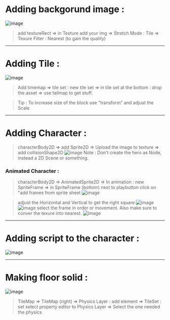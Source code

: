 # Adding backgorund image : 
![image](https://github.com/user-attachments/assets/29c42bdf-ec42-45b8-80af-5d6f8c37729e)

> add textureRect => in Texture add your img => Stretch Mode : Tile => Texure Filter : Nearest (to gain the quality)

----------------------------------

# Adding Tile : 
![image](https://github.com/user-attachments/assets/e0ee76e2-96b6-4f11-849e-93fb12489555)

> Add timemap => tile set : new tile set => in tile set at the bottom : drop the asset => use tailmap to get stuff.

> Tip : To increase size of the block use "transform" and adjust the Scale

----------------------------------

# Adding Character : 

> characterBody2D => add Sprite2D => Upload the image to texture => add collisionShape2D
![image](https://github.com/user-attachments/assets/ffd7d655-e397-4c54-96be-64c2396464a3)
> Note : Don't create the hero as Node, instead a 2D Scene or something.


### Animated Character : 
> characterBody2D => AnimatedSprite2D => In animation : new SpriteFrame => in SpriteFrame (bottom) next to playbutton click on "add frames from sprite sheet
![image](https://github.com/user-attachments/assets/7a0871db-5b4f-4b8a-a605-8464a4c5de7c)

> adjust the Horizontal and Vertical to get the right square 
![image](https://github.com/user-attachments/assets/997a5a3b-53e3-4c7c-af5d-659f898b64b6)
![image](https://github.com/user-attachments/assets/fb9d64a3-bb30-4757-9e14-b2a84427a340)
> select the frame in order or movement. Also make sure to conver the texure into nearest.
![image](https://github.com/user-attachments/assets/a315abae-f55c-422a-b366-00fd159cbcdd)

----------------------------------
# Adding script to the character : 
![image](https://github.com/user-attachments/assets/e9b6bd5d-5dbe-43d6-a6d0-b35bef3c9c09)

----------------------------------
# Making floor solid : 

![image](https://github.com/user-attachments/assets/77814ef1-709b-440c-a4c6-bf1cf9b02c8b)

> TileMap => TileMap (right) => Physics Layer : add element => TileSet : set select property editor to Physics Layer => Select the one needed the physics 
